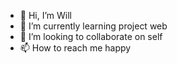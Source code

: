 - 👋 Hi, I’m Will
- 🌱 I’m currently learning project web
- 💞️ I’m looking to collaborate on self
- 📫 How to reach me happy

<!---
WillEnyong/WillEnyong is a ✨ special ✨ repository because its `README.md` (this file) appears on your GitHub profile.
You can click the Preview link to take a look at your changes.
--->
